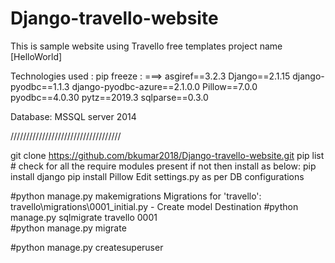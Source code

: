 # Django-travello-website

This is sample website using Travello free templates project name [HelloWorld]

Technologies used :  pip freeze : ===> 
asgiref==3.2.3
Django==2.1.15
django-pyodbc==1.1.3
django-pyodbc-azure==2.1.0.0
Pillow==7.0.0
pyodbc==4.0.30
pytz==2019.3
sqlparse==0.3.0

Database:
MSSQL server 2014

///////////////////////////////////

git clone https://github.com/bkumar2018/Django-travello-website.git
pip list # check for all the require modules present if not then install as below:
pip install django
pip install Pillow
Edit settings.py as per DB configurations

#python manage.py makemigrations
Migrations for 'travello':
  travello\migrations\0001_initial.py
    - Create model Destination
#python manage.py sqlmigrate travello 0001	
#python manage.py migrate

#python manage.py createsuperuser 

